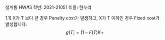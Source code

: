 생계통 HW#3
학번: 2021-21051
이름: 한누리

1.1)
X가 T 보다 큰 경우 Penalty cost가 발생하고, X가 T 이하인 경우 Fixed cost가 발생합니다. 
$$
g(T)=(1-F(T)K + 
$$
<!--stackedit_data:
eyJoaXN0b3J5IjpbMTI2NDE0MTY4NF19
-->